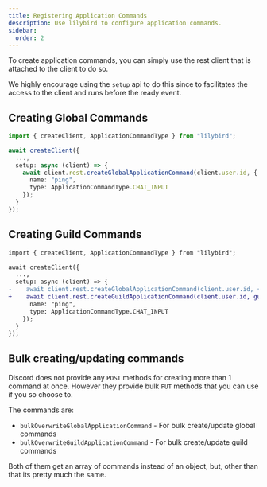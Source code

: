 ```yaml
---
title: Registering Application Commands
description: Use lilybird to configure application commands.
sidebar:
  order: 2
---
```


To create application commands, you can simply use the rest client that is attached to the client to do so.

We highly encourage using the `setup` api to do this since to facilitates the access to the client and runs before the ready event.

## Creating Global Commands

```ts
import { createClient, ApplicationCommandType } from "lilybird";

await createClient({
  ...,
  setup: async (client) => {
    await client.rest.createGlobalApplicationCommand(client.user.id, {
      name: "ping",
      type: ApplicationCommandType.CHAT_INPUT
    });
  }
});
```

## Creating Guild Commands

```diff lang="ts"
import { createClient, ApplicationCommandType } from "lilybird";

await createClient({
  ...,
  setup: async (client) => {
-    await client.rest.createGlobalApplicationCommand(client.user.id, {
+    await client.rest.createGuildApplicationCommand(client.user.id, guildId, {
      name: "ping",
      type: ApplicationCommandType.CHAT_INPUT
    });
  }
});
```

## Bulk creating/updating commands

Discord does not provide any `POST` methods for creating more than 1 command at once.
However they provide bulk `PUT` methods that you can use if you so choose to.

The commands are:
- `bulkOverwriteGlobalApplicationCommand` - For bulk create/update global commands
- `bulkOverwriteGuildApplicationCommand` - For bulk create/update guild commands

Both of them get an array of commands instead of an object, but, other than that its pretty much the same.